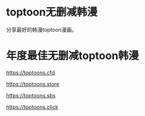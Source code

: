 # toptoon无删减韩漫

分享最好的韩漫toptoon漫画。

# 年度最佳无删减toptoon韩漫

https://toptoons.cfd

https://toptoons.store

https://toptoons.sbs

https://toptoons.click
